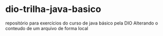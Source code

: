 # dio-trilha-java-basico
repositório para exercícios do curso de java básico pela DIO
Alterando o conteudo de um arquivo de forma local